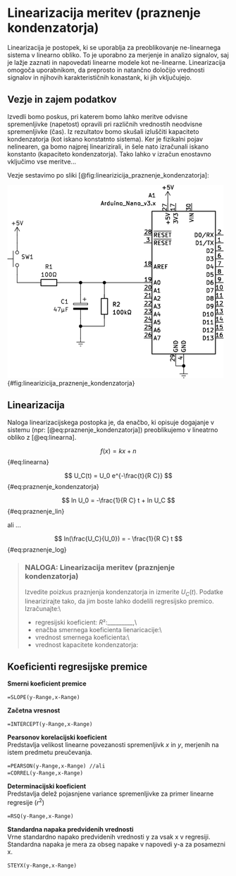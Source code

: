 # Linearizacija meritev (praznenje kondenzatorja)

Linearizacija je postopek, ki se uporablja za preoblikovanje ne-linearnega sistema v linearno obliko. To je uporabno za merjenje in analizo signalov, saj je lažje zaznati in napovedati linearne modele kot ne-linearne. Linearizacija omogoča uporabnikom, da preprosto in natančno določijo vrednosti signalov in njihovih karakterističnih konastank, ki jih vključujejo. 

## Vezje in zajem podatkov

Izvedli bomo poskus, pri katerem bomo lahko meritve odvisne spremenljivke (napetost) opravili pri različnih vrednostih neodvisne spremenljivke (čas). Iz rezultatov bomo skušali izluščiti kapaciteto kondenzatorja (kot iskano konstatnto sistema). Ker je fizikalni pojav nelinearen, ga bomo najprej linearizirali, in šele nato izračunali iskano konstanto (kapaciteto kondenzatorja). Tako lahko v izračun enostavno vključimo vse meritve...

Vezje sestavimo po sliki [@fig:linearizicija_praznenje_kondenzatorja]:

![Vezava vezja za zajem napetosti na kondenzatorju.](./slike/linearizicija_praznenje_kondenzatorja.png){#fig:linearizicija_praznenje_kondenzatorja}

## Linearizacija

Naloga linearizacijskega postopka je, da enačbo, ki opisuje dogajanje v sistemu (npr: [@eq:praznenje_kondenzatorja]) preoblikujemo v lineatrno obliko z [@eq:linearna].

$$ f(x) = k x + n $${#eq:linearna}

$$ U_C(t) = U_0 e^{-\frac{t}{R C}} $${#eq:praznenje_kondenzatorja}

$$ ln U_0 = -\frac{1}{R C} t + ln U_C $${#eq:praznenje_lin}

ali ...

$$ ln(\frac{U_C}{U_0}) = - \frac{1}{R C} t $${#eq:praznenje_log}

> ### NALOGA: Linearizacija meritev (praznjenje kondenzatorja)  
> Izvedite poizkus praznjenja kondenzatorja in izmerite $U_C(t)$. Podatke linearizirajte tako, da jim boste lahko dodelili regresijsko premico.\
> Izračunajte:\
> - regresijski koeficient: $R²$:_________,\
> - enačba smernega koeficienta lienaricacije:\
> - vrednost smernega koeficienta:\
> - vrednost kapacitete kondenzatorja:

## Koeficienti regresijske premice

**Smerni koeficient premice**
```
=SLOPE(y-Range,x-Range)
```

**Začetna vresnost**  
```
=INTERCEPT(y-Range,x-Range)
```

**Pearsonov korelacijski koeficient**  
Predstavlja velikost linearne povezanosti spremenljivk $x$ in $y$, merjenih na istem predmetu preučevanja.
```
=PEARSON(y-Range,x-Range) //ali
=CORREL(y-Range,x-Range)
```

**Determinacijski koeficient**  
Predstavlja delež pojasnjene variance spremenljivke za primer linearne regresije ($r^2$)
```
=RSQ(y-Range,x-Range)
```

**Standardna napaka predvidenih vrednosti**  
Vrne standardno napako predvidenih vrednosti y za vsak x v regresiji. Standardna napaka je mera za obseg napake v napovedi y-a za posamezni x.
```
STEYX(y-Range,x-Range)
```
